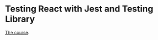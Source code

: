 # Testing React with Jest and Testing Library

[The course](hhttps://www.udemy.com/course/react-testing-library/learn/lecture/24450596#overview).
